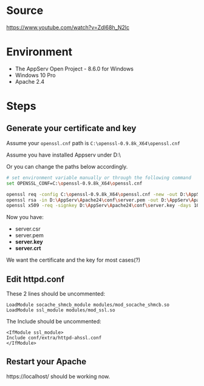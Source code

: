 # Source

https://www.youtube.com/watch?v=Zdl68h_N2lc

# Environment

- The AppServ Open Project - 8.6.0 for Windows
- Windows 10 Pro
- Apache 2.4

# Steps

## Generate your certificate and key

Assume your ```openssl.cnf``` path is ```C:\openssl-0.9.8k_X64\openssl.cnf```

Assume you have installed Appserv under D:\

Or you can change the paths below accordingly.

``` bash
# set environment variable manually or through the following command
set OPENSSL_CONF=C:\openssl-0.9.8k_X64\openssl.cnf

openssl req -config C:\openssl-0.9.8k_X64\openssl.cnf -new -out D:\AppServ\Apache24\conf\server.csr -keyout D:\AppServ\Apache24\conf\server.pem
openssl rsa -in D:\AppServ\Apache24\conf\server.pem -out D:\AppServ\Apache24\conf\server.key
openssl x509 -req -signkey D:\AppServ\Apache24\conf\server.key -days 1024 -in D:\AppServ\Apache24\conf\server.csr -out D:\AppServ\Apache24\conf\server.crt
```

Now you have:

- server.csr
- server.pem
- **server.key**
- **server.crt**

We want the certificate and the key for most cases(?)

## Edit httpd.conf

These 2 lines should be uncommented:

```
LoadModule socache_shmcb_module modules/mod_socache_shmcb.so
LoadModule ssl_module modules/mod_ssl.so
```

The Include should be uncommented:

```
<IfModule ssl_module>
Include conf/extra/httpd-ahssl.conf
</IfModule>
```

## Restart your Apache

https://localhost/ should be working now.